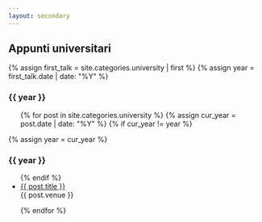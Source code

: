```yaml
---
layout: secondary
---
```


## Appunti universitari

{% assign first_talk = site.categories.university | first %}
{% assign year = first_talk.date | date: "%Y" %}

<h3>{{ year }}</h3>
<ul class="fa-ul talk-list">
{% for post in site.categories.university %}
	{% assign cur_year = post.date | date: "%Y" %}
	{% if cur_year != year %}
</ul>
		{% assign year = cur_year %} 
<h3>{{ year }}</h3>
<ul class="fa-ul talk-list">
	{% endif %}
	<li>
		<!-- <span class="fa-li"><i class="fas fa-brain"></i></span> -->
		<a href="{{ post.url }}">{{ post.title }}</a><br/>
		<!-- <topic>{{ post.tags | join: "</topic> <topic>" }}</topic><br/> -->
		<venue>{{ post.venue }}</venue><br/>
		<!-- <small><i>{{ post.when }} - {{ post.location }}</i></small>
		<venue>{{ post.content }}</venue> -->
	</li>
	
{% endfor %}
</ul>